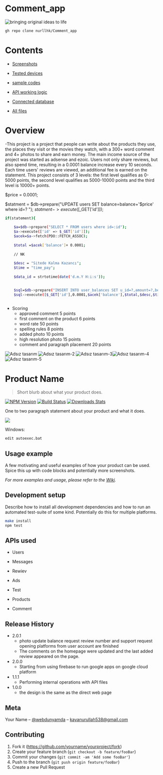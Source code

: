 # Comment_app

![bringing original ideas to life](https://user-images.githubusercontent.com/79688257/216465440-e9e99560-c913-478e-9981-f7eac61b0996.png)




```sh
gh repo clone nurllhk/Comment_app
```



 # Contents
  
  - [Screenshots]()
  
  - [Tested devices]()
  
  - [sample codes]()
  
  - [API working logic]()
  
  - [Connected database]()
  
  - [All files](https://github.com/nurllhk/Comment_app/archive/refs/heads/main.zip)
  
  
  
 # Overview
 
 -This project is a project that people can write about the products they use, the places they visit or the movies they watch, with a 300+ word comment and 4+ photos to share and earn money. The main income source of the project was started as adsense and ezoic. Users not only share reviews, but also spend time, resulting in a 0.0001 balance increase every 10 seconds. Each time users' reviews are viewed, an additional fee is earned on the statement. This project consists of 3 levels: the first level qualifies as 0-5000 points, the second level qualifies as 5000-10000 points and the third level is 10000+ points.
 
 
 $price = 0.0001;

$statment = $db->prepare("UPDATE users SET balance=balance+'$price' where id=? ");
$statment->execute([$_GET['id']]);


```sh
if(statement){
    
    $a=$db->prepare("SELECT * FROM users where id=:id");
    $a->execute(['id' => $_GET['id']]);
    $acek=$a->fetch(PDO::FETCH_ASSOC);
    
    $total =$acek['balance']+ 0.0001;
    
    // NK
    
    $desc = "Sitede Kalma Kazancı";
    $time = "time_pay";
    
    $data_id = strtotime(date('d.m.Y H:i:s'));
 

    $sql=$db->prepare("INSERT INTO user_balances SET u_id=?,amount=?,before_balance=?,last_balance=?,description=?,data_type=?,data_id=?");
    $sql->execute([$_GET['id'],0.0001,$acek['balance'],$total,$desc,$time,$data_id]);
 
 ```
 
 * Scoring
    * approved comment 5 points
    * first comment on the product 6 points
    * word rate 50 points
    * spelling rules 8 points
    * added photo 10 points
    * high resolution photo 15 points
    * comment and paragraph placement 20 points
    
  
  
  
  
  

![Adsız tasarım](https://user-images.githubusercontent.com/79688257/216473203-25872da6-3f7e-46de-a163-0b9246719b70.png) ![Adsız tasarım-2](https://user-images.githubusercontent.com/79688257/216474268-fed6e4fe-5601-4262-9ce6-0fd7b42dc661.png) ![Adsız tasarım-3](https://user-images.githubusercontent.com/79688257/216474478-cd9c7a5e-f6d5-4d3d-a09f-f5f8cb46f944.png)![Adsız tasarım-4](https://user-images.githubusercontent.com/79688257/216549598-ef534eb4-5000-4ce3-9189-46aacb87341d.png)![Adsız tasarım-5](https://user-images.githubusercontent.com/79688257/216549946-d1e034a4-0c43-4e46-9957-5d194f488273.png)







# Product Name
> Short blurb about what your product does.

[![NPM Version][npm-image]][npm-url]
[![Build Status][travis-image]][travis-url]
[![Downloads Stats][npm-downloads]][npm-url]

One to two paragraph statement about your product and what it does.

![](header.png)

Windows:

```sh
edit autoexec.bat
```

## Usage example

A few motivating and useful examples of how your product can be used. Spice this up with code blocks and potentially more screenshots.

_For more examples and usage, please refer to the [Wiki][wiki]._

## Development setup

Describe how to install all development dependencies and how to run an automated test-suite of some kind. Potentially do this for multiple platforms.

```sh
make install
npm test
```



## APIs used

* Users
   
* Messages
  
* Rewiev

* Ads

* Test

* Products

* Comment

  



## Release History

* 2.0.1
    * photo update balance request review number and support request opening platforms from user account are finished
    * The comments on the homepage were updated and the last added review appeared on the page.
* 2.0.0
    * Starting from using firebase to run google apps on google cloud platform 
* 1.1.1
    * Performing internal operations with API files
* 1.0.0
    * the design is the same as the direct web page

## Meta

Your Name – [@webdunyamda](https://twitter.com/webdunyamda) – kayanurullah538@gmail.com


## Contributing

1. Fork it (<https://github.com/yourname/yourproject/fork>)
2. Create your feature branch (`git checkout -b feature/fooBar`)
3. Commit your changes (`git commit -am 'Add some fooBar'`)
4. Push to the branch (`git push origin feature/fooBar`)
5. Create a new Pull Request

<!-- Markdown link & img dfn's -->
[npm-image]: https://img.shields.io/npm/v/datadog-metrics.svg?style=flat-square
[npm-url]: https://npmjs.org/package/datadog-metrics
[npm-downloads]: https://img.shields.io/npm/dm/datadog-metrics.svg?style=flat-square
[travis-image]: https://img.shields.io/travis/dbader/node-datadog-metrics/master.svg?style=flat-square
[travis-url]: https://travis-ci.org/dbader/node-datadog-metrics
[wiki]: https://github.com/yourname/yourproject/wiki
